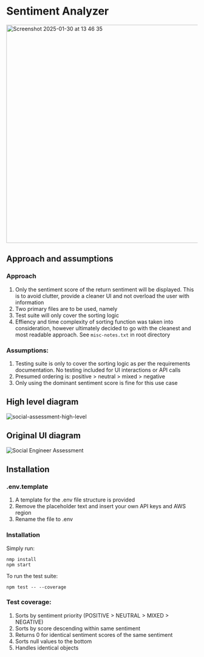 # Sentiment Analyzer
<img width="575" alt="Screenshot 2025-01-30 at 13 46 35" src="https://github.com/user-attachments/assets/10ba5fa5-7fd0-485c-a1f6-9f03055b039d" />

## Approach and assumptions
### Approach
1. Only the sentiment score of the return sentiment will be displayed. This is to avoid clutter, provide a cleaner UI and not overload the user with information
2. Two primary files are to be used, namely
3. Test suite will only cover the sorting logic
4. Effiency and time complexity of sorting function was taken into consideration, however ultimately decided to go with the cleanest and most readable approach. See `misc-notes.txt` in root directory
### Assumptions:
1. Testing suite is only to cover the sorting logic as per the requirements documentation. No testing included for UI interactions or API calls
2. Presumed ordering is: positive > neutral > mixed > negative
3. Only using the dominant sentiment score is fine for this use case
## High level diagram
![social-assessment-high-level](https://github.com/user-attachments/assets/ee506868-9a36-41ef-b81a-707b03ef4c9c)
## Original UI diagram
![Social Engineer Assessment](https://github.com/user-attachments/assets/64a8d4de-9327-4b29-bfcb-4dbdf20ceed0)
## Installation
### .env.template
 1. A template for the .env file structure is provided
 2. Remove the placeholder text and insert your own API keys and AWS region
 3. Rename the file to .env
### Installation
Simply run:

    nmp install
    npm start
To run the test suite:

    npm test -- --coverage
### Test coverage:
1. Sorts by sentiment priority (POSITIVE > NEUTRAL > MIXED > NEGATIVE)
2. Sorts by score descending within same sentiment
3. Returns 0 for identical sentiment scores of the same sentiment
4. Sorts null values to the bottom
5. Handles identical objects
